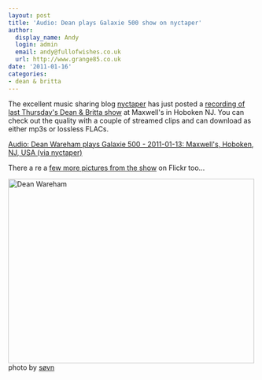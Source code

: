 ```yaml
---
layout: post
title: 'Audio: Dean plays Galaxie 500 show on nyctaper'
author:
  display_name: Andy
  login: admin
  email: andy@fullofwishes.co.uk
  url: http://www.grange85.co.uk
date: '2011-01-16'
categories:
- dean & britta
---
```

<p>The excellent music sharing blog <a href="http://www.nyctaper.com">nyctaper</a> has just posted a <a href="http://www.nyctaper.com/?p=4902">recording of last Thursday's Dean & Britta show</a> at Maxwell's in Hoboken NJ. You can check out the quality with a couple of streamed clips and can download as either mp3s or lossless FLACs.</p>
<p><a href="http://www.nyctaper.com/?p=4902">Audio: Dean Wareham plays Galaxie 500 - 2011-01-13: Maxwell's, Hoboken, NJ, USA (via nyctaper)</a></p>
<p>There a re a <a href="http://www.flickr.com/photos/tags/lastfm:event%3D1774658/">few more pictures from the show</a> on Flickr too...</p>
<p><a href="http://www.flickr.com/photos/vegetablebrain/5356109577/" title="Dean Wareham by søvn., on Flickr"><img class="aligncenter" src="https://farm6.static.flickr.com/5123/5356109577_34e957fe2f.jpg" width="500" height="375" alt="Dean Wareham" /></a>photo by <a href="http://www.flickr.com/photos/vegetablebrain/">søvn</a></p>
